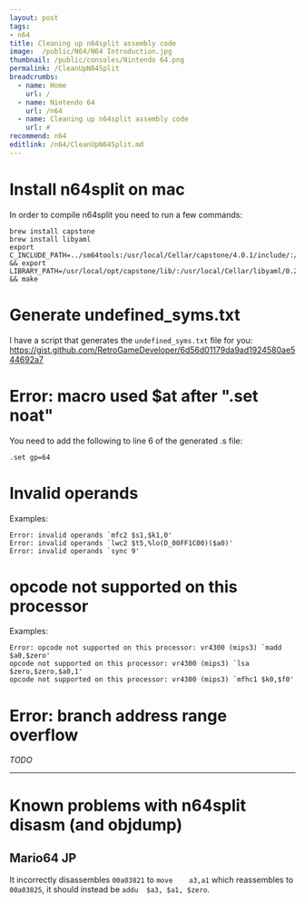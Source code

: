 ```yaml
---
layout: post
tags: 
- n64
title: Cleaning up n64split assembly code
image:  /public/N64/N64 Introduction.jpg
thumbnail: /public/consoles/Nintendo 64.png
permalink: /CleanUpN64Split
breadcrumbs:
  - name: Home
    url: /
  - name: Nintendo 64
    url: /n64
  - name: Cleaning up n64split assembly code
    url: #
recommend: n64
editlink: /n64/CleanUpN64Split.md
---
```


# Install n64split on mac
In order to compile n64split you need to run a few commands:
```
brew install capstone
brew install libyaml
export C_INCLUDE_PATH=../sm64tools:/usr/local/Cellar/capstone/4.0.1/include/:/usr/local/Cellar/libyaml/0.2.1/include && export LIBRARY_PATH=/usr/local/opt/capstone/lib/:/usr/local/Cellar/libyaml/0.2.1/lib:/usr/local/Cellar/libpng/1.6.36/lib && make
```

# Generate undefined_syms.txt
I have a script that generates the `undefined_syms.txt` file for you:
https://gist.github.com/RetroGameDeveloper/6d56d01179da9ad1924580ae544692a7

# Error: macro used $at after ".set noat"
You need to add the following to line 6 of the generated .s file: 
```
.set gp=64
```

# Invalid operands

Examples:
```
Error: invalid operands `mfc2 $s1,$k1,0'
Error: invalid operands `lwc2 $t5,%lo(D_00FF1C00)($a0)'
Error: invalid operands `sync 9'
```

# opcode not supported on this processor
Examples:
```
Error: opcode not supported on this processor: vr4300 (mips3) `madd $a0,$zero'
opcode not supported on this processor: vr4300 (mips3) `lsa $zero,$zero,$a0,1'
opcode not supported on this processor: vr4300 (mips3) `mfhc1 $k0,$f0'
```

# Error: branch address range overflow
*TODO*

---

# Known problems with n64split disasm (and objdump)

## Mario64 JP
It incorrectly disassembles `00a03821` to `move    a3,a1` which reassembles to `00a03825`, it should instead be `addu  $a3, $a1, $zero`.


